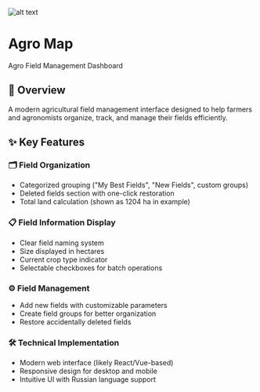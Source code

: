 ![alt text]("C:\Users\user\Desktop\WarZone.png")

# **Agro Map**
Agro Field Management Dashboard

## 🌱 Overview
A modern agricultural field management interface designed to help farmers and agronomists organize, track, and manage their fields efficiently.

## ✨ Key Features
### 🗂️ Field Organization
- Categorized grouping ("My Best Fields", "New Fields", custom groups)
- Deleted fields section with one-click restoration
- Total land calculation (shown as 1204 ha in example)

### 📋 Field Information Display
- Clear field naming system
- Size displayed in hectares
- Current crop type indicator
- Selectable checkboxes for batch operations

### ⚙️ Field Management
- Add new fields with customizable parameters
- Create field groups for better organization
- Restore accidentally deleted fields

### 🛠 Technical Implementation
- Modern web interface (likely React/Vue-based)
- Responsive design for desktop and mobile
- Intuitive UI with Russian language support
